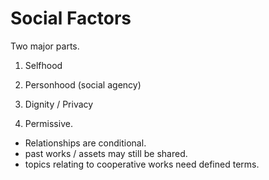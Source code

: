 # Social Factors

Two major parts.

1. Selfhood 
2. Personhood (social agency)

3. Dignity / Privacy

4. Permissive. 
- Relationships are conditional. 
- past works / assets may still be shared.
- topics relating to cooperative works need defined terms.
